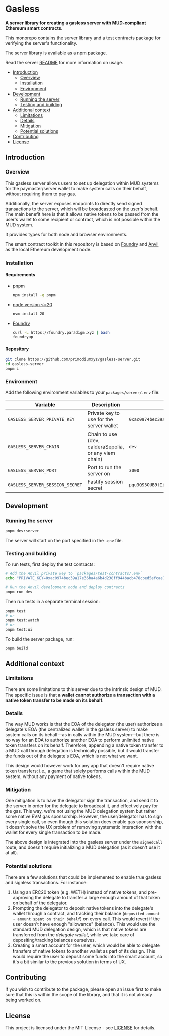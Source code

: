 # Gasless

**A server library for creating a gasless server with [MUD-compliant](https://github.com/latticexyz/mud) Ethereum smart contracts.**

This monorepo contains the server library and a test contracts package for verifying the server's functionality.

The server library is available as a [npm package](https://www.npmjs.com/package/@primodiumxyz/gasless-server).

Read the server [README](/packages/server/README.md) for more information on usage.

- [Introduction](#introduction)
  - [Overview](#overview)
  - [Installation](#installation)
  - [Environment](#environment)
- [Development](#development)
  - [Running the server](#running-the-server)
  - [Testing and building](#testing-and-building)
- [Additional context](#additional-context)
  - [Limitations](#limitations)
  - [Details](#details)
  - [Mitigation](#mitigation)
  - [Potential solutions](#potential-solutions)
- [Contributing](#contributing)
- [License](#license)

## Introduction

### Overview

This gasless server allows users to set up delegation within MUD systems for the paymaster/server wallet to make system calls on their behalf, without requiring them to pay gas.

Additionally, the server exposes endpoints to directly send signed transactions to the server, which will be broadcasted on the user's behalf. The main benefit here is that it allows native tokens to be passed from the user's wallet to some recipient or contract, which is not possible within the MUD system.

It provides types for both node and browser environments.

The smart contract toolkit in this repository is based on [Foundry](https://github.com/foundry-rs/foundry) and [Anvil](https://github.com/foundry-rs/foundry/tree/master/crates/anvil) as the local Ethereum development node.

### Installation

#### Requirements

- pnpm

  ```bash
  npm install -g pnpm
  ```

- [node version <=20](https://github.com/latticexyz/mud/pull/3456)

  ```bash
  nvm install 20
  ```

- [Foundry](https://book.getfoundry.sh/getting-started/installation#installation)

  ```bash
  curl -L https://foundry.paradigm.xyz | bash
  foundryup
  ```

#### Repository

```bash
git clone https://github.com/primodiumxyz/gasless-server.git
cd gasless-server
pnpm i
```

### Environment

Add the following environment variables to your `packages/server/.env` file:

| Variable                        | Description                                           | Default                                                              |
| ------------------------------- | ----------------------------------------------------- | -------------------------------------------------------------------- |
| `GASLESS_SERVER_PRIVATE_KEY`    | Private key to use for the server wallet              | `0xac0974bec39a17e36ba4a6b4d238ff944bacb478cbed5efcae784d7bf4f2ff80` |
| `GASLESS_SERVER_CHAIN`          | Chain to use (dev, calderaSepolia, or any viem chain) | `dev`                                                                |
| `GASLESS_SERVER_PORT`           | Port to run the server on                             | `3000`                                                               |
| `GASLESS_SERVER_SESSION_SECRET` | Fastify session secret                                | `pqu3QS3OUB9tIiWntAEI7PkaIfp2H73Me2Lqq340FXc2`                       |

## Development

### Running the server

```bash
pnpm dev:server
```

The server will start on the port specified in the `.env` file.

### Testing and building

To run tests, first deploy the test contracts:

```bash
# Add the Anvil private key to `packages/test-contracts/.env`
echo "PRIVATE_KEY=0xac0974bec39a17e36ba4a6b4d238ff944bacb478cbed5efcae784d7bf4f2ff80" > packages/test-contracts/.env

# Run the Anvil development node and deploy contracts
pnpm run dev
```

Then run tests in a separate terminal session:

```bash
pnpm test
# or
pnpm test:watch
# or
pnpm test:ui
```

To build the server package, run:

```bash
pnpm build
```

## Additional context

### Limitations

There are some limitations to this server due to the intrinsic design of MUD. The specific issue is that **a wallet cannot authorize a transaction with a native token transfer to be made on its behalf**.

### Details

The way MUD works is that the EOA of the delegator (the user) authorizes a delegate's EOA (the centralized wallet in the gasless server) to make system calls on its behalf—as in calls within the MUD system—but there is no way for an EOA to authorize another EOA to perform unlimited native token transfers on its behalf. Therefore, appending a native token transfer to a MUD call through delegation is technically possible, but it would transfer the funds out of the delegate's EOA, which is not what we want.

This design would however work for any app that doesn't require native token transfers; i.e., a game that solely performs calls within the MUD system, without any payment of native tokens.

### Mitigation

One mitigation is to have the delegator sign the transaction, and send it to the server in order for the delegate to broadcast it, and effectively pay for the gas. This way, we're not using the MUD delegation system but rather some native EVM gas sponsorship. However, the user/delegator has to sign every single call, so even though this solution does enable gas sponsorship, it doesn't solve the UX problem of removing systematic interaction with the wallet for every single transaction to be made.

The above design is integrated into the gasless server under the `signedCall` route, and doesn't require initializing a MUD delegation (as it doesn't use it at all).

### Potential solutions

There are a few solutions that could be implemented to enable true gasless and signless transactions. For instance:

1. Using an ERC20 token (e.g. WETH) instead of native tokens, and pre-approving the delegate to transfer a large enough amount of that token on behalf of the delegator.
2. Prompting the delegator to deposit native tokens into the delegate's wallet through a contract, and tracking their balance (`deposited amount - amount spent on their behalf`) on every call. This would revert if the user doesn't have enough "allowance" (balance). This would use the standard MUD delegation design, which is that native tokens are transferred from the _delegate wallet_, while we take care of depositing/tracking balances ourselves.
3. Creating a smart account for the user, which would be able to delegate transfers of native tokens to another wallet as part of its design. This would require the user to deposit some funds into the smart account, so it's a bit similar to the previous solution in terms of UX.

## Contributing

If you wish to contribute to the package, please open an issue first to make sure that this is within the scope of the library, and that it is not already being worked on.

## License

This project is licensed under the MIT License - see [LICENSE](LICENSE) for details.
